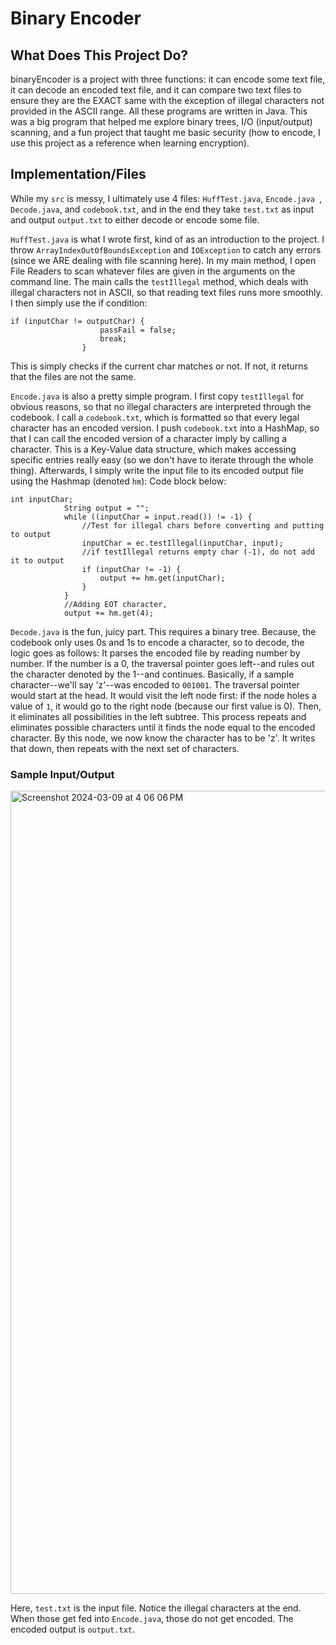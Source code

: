 # Binary Encoder

## What Does This Project Do? 
binaryEncoder is a project with three functions: it can encode some text file, it can decode an encoded text file, and it can compare two text files to ensure they are the EXACT same with the exception of illegal characters not provided in the ASCII range. All these programs are written in Java. This was a big program that helped me explore binary trees, I/O (input/output) scanning, and a fun project that taught me basic security (how to encode, I use this project as a reference when learning encryption).

## Implementation/Files
While my `src` is messy, I ultimately use 4 files: `HuffTest.java`, `Encode.java `, `Decode.java`, and `codebook.txt`, and in the end they take `test.txt` as input and output `output.txt` to either decode or encode some file. 

`HuffTest.java` is what I wrote first, kind of as an introduction to the project. I throw `ArrayIndexOutOfBoundsException` and `IOException` to catch any errors (since we ARE dealing with file scanning here). In my main method, I open File Readers to scan whatever files are given in the arguments on the command line. The main calls the `testIllegal` method, which deals with illegal characters not in ASCII, so that reading text files runs more smoothly. I then simply use the if condition: 
```
if (inputChar != outputChar) {
					passFail = false; 
					break;
				}
```
This is simply checks if the current char matches or not. If not, it returns that the files are not the same.

`Encode.java` is also a pretty simple program. I first copy `testIllegal` for obvious reasons, so that no illegal characters are interpreted through the codebook. I call a `codebook.txt`, which is formatted so that every legal character has an encoded version. I push `codebook.txt` into a HashMap, so that I can call the encoded version of a character imply by calling a character. This is a Key-Value data structure, which makes accessing specific entries really easy (so we don't have to iterate through the whole thing). Afterwards, I simply write the input file to its encoded output file using the Hashmap (denoted `hm`): Code block below: 

```
int inputChar;
			String output = "";
			while ((inputChar = input.read()) != -1) {
				//Test for illegal chars before converting and putting to output
				inputChar = ec.testIllegal(inputChar, input);
				//if testIllegal returns empty char (-1), do not add it to output
				if (inputChar != -1) {
					output += hm.get(inputChar);
				}
			}
			//Adding EOT character,
			output += hm.get(4);
```

`Decode.java` is the fun, juicy part. This requires a binary tree. Because, the codebook only uses 0s and 1s to encode a character, so to decode, the logic goes as follows: It parses the encoded file by reading number by number. If the number is a 0, the traversal pointer goes left--and rules out the character denoted by the 1--and continues. Basically, if a sample character--we'll say 'z'--was encoded to `001001`. The traversal pointer would start at the head. It would visit the left node first: if the node holes a value of `1`, it would go to the right node (because our first value is 0). Then, it eliminates all possibilities in the left subtree. This process repeats and eliminates possible characters until it finds the node equal to the encoded character. By this node, we now know the character has to be 'z'. It writes that down, then repeats with the next set of characters.

### Sample Input/Output

<img width="1285" alt="Screenshot 2024-03-09 at 4 06 06 PM" src="https://github.com/taiyyoson/binaryEncoder/assets/123409233/d55d1089-a5bb-40c7-8d46-86a160fd6b63">

Here, `test.txt` is the input file. Notice the illegal characters at the end. When those get fed into `Encode.java`, those do not get encoded. The encoded output is `output.txt`. 

